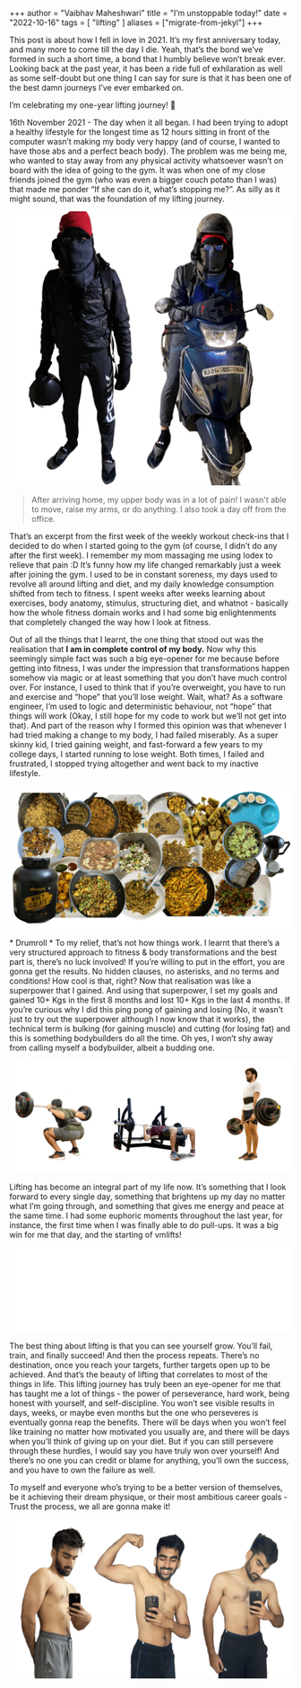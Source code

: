 +++
author = "Vaibhav Maheshwari"
title = "I’m unstoppable today!"
date = "2022-10-16"
tags = [
    "lifting"
]
aliases = ["migrate-from-jekyl"]
+++

This post is about how I fell in love in 2021. It’s my first anniversary today, and many more to come till the day I die. Yeah, that’s the bond we’ve formed in such a short time, a bond that I humbly believe won’t break ever. Looking back at the past year, it has been a ride full of exhilaration as well as some self-doubt but one thing I can say for sure is that it has been one of the best damn journeys I’ve ever embarked on.

I’m celebrating my one-year lifting journey! 🎉 

16th November 2021 - The day when it all began. I had been trying to adopt a healthy lifestyle for the longest time as 12 hours sitting in front of the computer wasn’t making my body very happy (and of course, I wanted to have those abs and a perfect beach body). The problem was me being me, who wanted to stay away from any physical activity whatsoever wasn’t on board with the idea of going to the gym. It was when one of my close friends joined the gym (who was even a bigger couch potato than I was) that made me ponder “If she can do it, what’s stopping me?”. As silly as it might sound, that was the foundation of my lifting journey.

![Chilly Winters of Ajmer](/images/chilly_winters.png "Wrapped from head to toe in the chilly winters of December 2020, heading towards the gym at 6:00 am wintry morning. It used to be dark and temperatures used to be as low as 5 degrees. I used to sleep by 9:30 pm, wake up by 4:30 am, have my pre-workout meal at 5:00 am, and leave by 6:00 am. From sleeping at 4:30 am to waking up at 4:30 am, lifting certainly made me do some crazy stuff.")

> After arriving home, my upper body was in a lot of pain! I wasn't able to move, raise my arms, or do anything. I also took a day off from the office.
> 

That’s an excerpt from the first week of the weekly workout check-ins that I decided to do when I started going to the gym (of course, I didn’t do any after the first week). I remember my mom massaging me using Iodex to relieve that pain :D It’s funny how my life changed remarkably just a week after joining the gym. I used to be in constant soreness, my days used to revolve all around lifting and diet, and my daily knowledge consumption shifted from tech to fitness. I spent weeks after weeks learning about exercises, body anatomy, stimulus, structuring diet, and whatnot - basically how the whole fitness domain works and I had some big enlightenments that completely changed the way how I look at fitness. 

Out of all the things that I learnt, the one thing that stood out was the realisation that **I am in complete control of my body.** Now why this seemingly simple fact was such a big eye-opener for me because before getting into fitness, I was under the impression that transformations happen somehow via magic or at least something that you don’t have much control over. For instance, I used to think that if you’re overweight, you have to run and exercise and “hope” that you’ll lose weight. Wait, what? As a software engineer, I’m used to logic and deterministic behaviour, not “hope” that things will work (Okay, I still hope for my code to work but we’ll not get into that). And part of the reason why I formed this opinion was that whenever I had tried making a change to my body, I had failed miserably. As a super skinny kid, I tried gaining weight, and fast-forward a few years to my college days, I started running to lose weight. Both times, I failed and frustrated, I stopped trying altogether and went back to my inactive lifestyle.

![Diet](/images/food.png "A glimpse of how I managed to ingest ~150g of protein a day for the past year. Being a vegetarian, it's a little tricky to complete the protein intake but it's very doable if you include whey protein. I must have eaten more paneer & soya chunks in the past year than all of the years combined before that. If you think working out is the difficult part, try eating >3000Cal a day for a few months and that might change your mind.")

\* Drumroll \* To my relief, that’s not how things work. I learnt that there’s a very structured approach to fitness & body transformations and the best part is, there’s no luck involved! If you’re willing to put in the effort, you are gonna get the results. No hidden clauses, no asterisks, and no terms and conditions! How cool is that, right? Now that realisation was like a superpower that I gained. And using that superpower, I set my goals and gained 10+ Kgs in the first 8 months and lost 10+ Kgs in the last 4 months. If you’re curious why I did this ping pong of gaining and losing (No, it wasn’t just to try out the superpower although I now know that it works), the technical term is bulking (for gaining muscle) and cutting (for losing fat) and this is something bodybuilders do all the time. Oh yes, I won’t shy away from calling myself a bodybuilder, albeit a budding one.

![Squat Bench Deadlift](/images/sbd.png "The Big Three - Squats, Bench, and Deadlifts. I unquestionably love doing these lifts. One might argue that these aren't the best for hypertrophy but will that 10% optimization even matter if you don't enjoy doing what you do and eventually give up?")

Lifting has become an integral part of my life now. It’s something that I look forward to every single day, something that brightens up my day no matter what I’m going through, and something that gives me energy and peace at the same time. I had some euphoric moments throughout the last year, for instance, the first time when I was finally able to do pull-ups. It was a big win for me that day, and the starting of vmlifts!

<!-- LightWidget WIDGET --><script src="https://cdn.lightwidget.com/widgets/lightwidget.js"></script><iframe src="//lightwidget.com/widgets/efd2901eeee0502a94bf0393a7b7cb3f.html" scrolling="no" allowtransparency="true" class="lightwidget-widget" style="width:100%;border:0;overflow:hidden;"></iframe>

The best thing about lifting is that you can see yourself grow. You’ll fail, train, and finally succeed! And then the process repeats. There’s no destination, once you reach your targets, further targets open up to be achieved. And that’s the beauty of lifting that correlates to most of the things in life. This lifting journey has truly been an eye-opener for me that has taught me a lot of things - the power of perseverance, hard work, being honest with yourself, and self-discipline. You won’t see visible results in days, weeks, or maybe even months but the one who perseveres is eventually gonna reap the benefits. There will be days when you won’t feel like training no matter how motivated you usually are, and there will be days when you’ll think of giving up on your diet. But if you can still persevere through these hurdles, I would say you have truly won over yourself! And there’s no one you can credit or blame for anything, you’ll own the success, and you have to own the failure as well.

To myself and everyone who’s trying to be a better version of themselves, be it achieving their dream physique, or their most ambitious career goals - Trust the process, we all are gonna make it!

![Alt text here](/images/current_physique.png "Extremely happy but not content. This is just the beginning and there's a long way to go. I'm unstoppable today!")